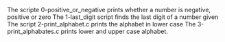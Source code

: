 The scripte 0-positive_or_negative prints whether a number is negative, positive or zero
The 1-last_digit script finds the last digit of a number given
The script 2-print_alphabet.c prints the alphabet in lower case
The 3-print_alphabates.c prints lower and upper case alphabet.
